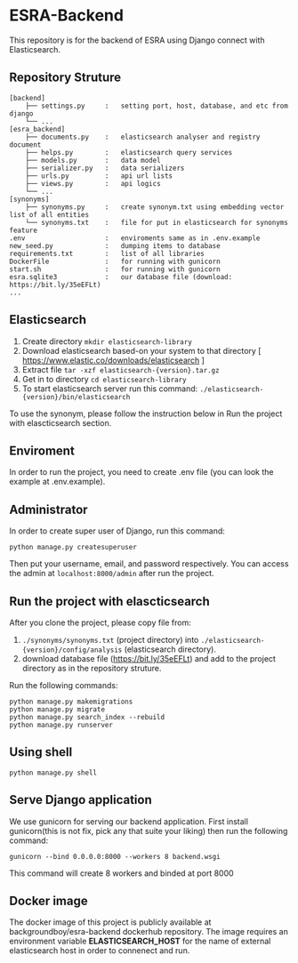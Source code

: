 # ESRA-Backend
This repository is for the backend of ESRA using Django connect with Elasticsearch.

## Repository Struture

```
[backend]
    ├── settings.py     :   setting port, host, database, and etc from django
    └── ...
[esra_backend]
    ├── documents.py    :   elasticsearch analyser and registry document
    ├── helps.py        :   elasticsearch query services
    ├── models.py       :   data model
    ├── serializer.py   :   data serializers
    ├── urls.py         :   api url lists 
    ├── views.py        :   api logics
    └── ...
[synonyms]
    ├── synonyms.py     :   create synonym.txt using embedding vector list of all entities
    └── synonyms.txt    :   file for put in elasticsearch for synonyms feature
.env                    :   enviroments same as in .env.example
new_seed.py             :   dumping items to database
requirements.txt        :   list of all libraries
DockerFile              :   for running with gunicorn
start.sh                :   for running with gunicorn
esra.sqlite3            :   our database file (download: https://bit.ly/35eEFLt)
...
```

## Elasticsearch
1. Create directory
```mkdir elasticsearch-library```
2. Download elasticsearch based-on your system to that directory [ https://www.elastic.co/downloads/elasticsearch ]
3. Extract file
```tar -xzf elasticsearch-{version}.tar.gz```
4. Get in to directory
```cd elasticsearch-library```
5. To start elasticsearch server run this command:
```./elasticsearch-{version}/bin/elasticsearch```

To use the synonym, please follow the instruction below in Run the project with elascticsearch section.


## Enviroment
In order to run the project, you need to create .env file (you can look the example at .env.example).

## Administrator
In order to create super user of Django, run this command:

```
python manage.py createsuperuser
```

Then put your username, email, and password respectively. You can access the admin at ```localhost:8000/admin``` after run the project.

## Run the project with elascticsearch

After  you clone the project, please copy file from:
1. ```./synonyms/synonyms.txt``` (project directory) into ```./elasticsearch-{version}/config/analysis``` (elasticsearch directory).
2. download database file (https://bit.ly/35eEFLt) and add to the project directory as in the repository struture.

Run the following commands:
```
python manage.py makemigrations
python manage.py migrate
python manage.py search_index --rebuild
python manage.py runserver
```

## Using shell
```
python manage.py shell
```

## Serve Django application

We use gunicorn for serving our backend application. First install gunicorn(this is not fix, pick any that suite your liking) then run the following command:

```
gunicorn --bind 0.0.0.0:8000 --workers 8 backend.wsgi
```

This command will create 8 workers and binded at port 8000

## Docker image

The docker image of this project is publicly available at backgroundboy/esra-backend dockerhub repository. The image requires an environment variable **ELASTICSEARCH_HOST** for the name of external elasticsearch host in order to connenect and run.
